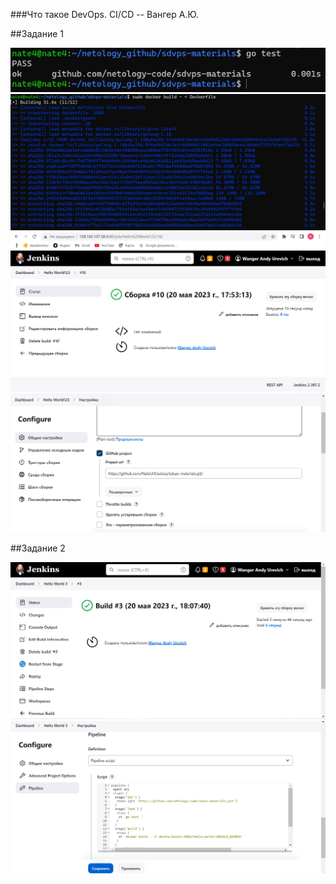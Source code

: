 ###Что такое DevOps. СI/СD -- Вангер А.Ю.


##Задание 1


![Скриншот-1](https://github.com/NateUrlUseless/sdvps-materials/blob/main/CICD/1.png)
![Скриншот-2](https://github.com/NateUrlUseless/sdvps-materials/blob/main/CICD/2.png)
![Скриншот-3](https://github.com/NateUrlUseless/sdvps-materials/blob/main/CICD/3.png)
![Скриншот-4](https://github.com/NateUrlUseless/sdvps-materials/blob/main/CICD/4.png)


##Задание 2


![Скриншот-5](https://github.com/NateUrlUseless/sdvps-materials/blob/main/CICD/5.png)
![Скриншот-4](https://github.com/NateUrlUseless/sdvps-materials/blob/main/CICD/6.png)
